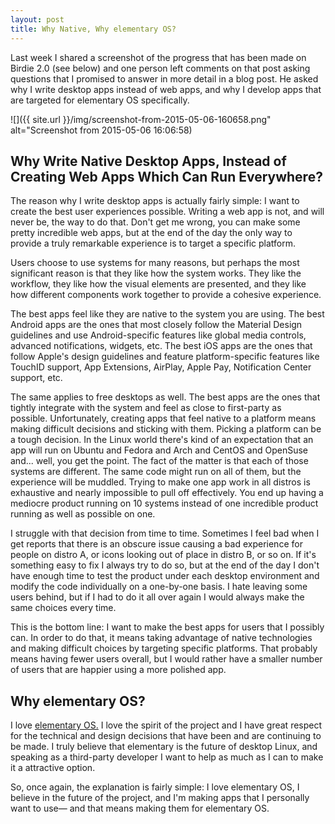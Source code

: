 ```yaml
---
layout: post
title: Why Native, Why elementary OS?
---
```

Last week I shared a screenshot of the progress that has been made on Birdie 2.0 (see below) and one person left comments on that post asking questions that I promised to answer in more detail in a blog post. He asked why I write desktop apps instead of web apps, and why I develop apps that are targeted for elementary OS specifically.

![]({{ site.url }}/img/screenshot-from-2015-05-06-160658.png" alt="Screenshot from 2015-05-06 16:06:58)

## Why Write Native Desktop Apps, Instead of Creating Web Apps Which Can Run Everywhere?

The reason why I write desktop apps is actually fairly simple: I want to create the best user experiences possible. Writing a web app is not, and will never be, the way to do that. Don't get me wrong, you can make some pretty incredible web apps, but at the end of the day the only way to provide a truly remarkable experience is to target a specific platform.

Users choose to use systems for many reasons, but perhaps the most significant reason is that they like how the system works. They like the workflow, they like how the visual elements are presented, and they like how different components work together to provide a cohesive experience.

The best apps feel like they are native to the system you are using. The best Android apps are the ones that most closely follow the Material Design guidelines and use Android-specific features like global media controls, advanced notifications, widgets, etc. The best iOS apps are the ones that follow Apple's design guidelines and feature platform-specific features like TouchID support, App Extensions, AirPlay, Apple Pay, Notification Center support, etc.

The same applies to free desktops as well. The best apps are the ones that tightly integrate with the system and feel as close to first-party as possible. Unfortunately, creating apps that feel native to a platform means making difficult decisions and sticking with them. Picking a platform can be a tough decision. In the Linux world there's kind of an expectation that an app will run on Ubuntu and Fedora and Arch and CentOS and OpenSuse and... well, you get the point. The fact of the matter is that each of those systems are different. The same code might run on all of them, but the experience will be muddled. Trying to make one app work in all distros is exhaustive and nearly impossible to pull off effectively. You end up having a mediocre product running on 10 systems instead of one incredible product running as well as possible on one.

I struggle with that decision from time to time. Sometimes I feel bad when I get reports that there is an obscure issue causing a bad experience for people on distro A, or icons looking out of place in distro B, or so on. If it's something easy to fix I always try to do so, but at the end of the day I don't have enough time to test the product under each desktop environment and modify the code individually on a one-by-one basis. I hate leaving some users behind, but if I had to do it all over again I would always make the same choices every time.

This is the bottom line: I want to make the best apps for users that I possibly can. In order to do that, it means taking advantage of native technologies and making difficult choices by targeting specific platforms. That probably means having fewer users overall, but I would rather have a smaller number of users that are happier using a more polished app.

## Why elementary OS?

I love [elementary OS.](https://elementary.io) I love the spirit of the project and I have great respect for the technical and design decisions that have been and are continuing to be made. I truly believe that elementary is the future of desktop Linux, and speaking as a third-party developer I want to help as much as I can to make it a attractive option.

So, once again, the explanation is fairly simple: I love elementary OS, I believe in the future of the project, and I'm making apps that I personally want to use— and that means making them for elementary OS.
